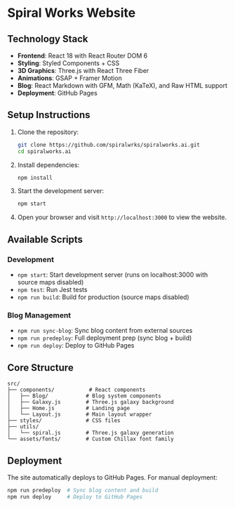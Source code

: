 # Spiral Works Website

## Technology Stack

- **Frontend**: React 18 with React Router DOM 6
- **Styling**: Styled Components + CSS
- **3D Graphics**: Three.js with React Three Fiber
- **Animations**: GSAP + Framer Motion
- **Blog**: React Markdown with GFM, Math (KaTeX), and Raw HTML support
- **Deployment**: GitHub Pages

## Setup Instructions

1. Clone the repository:
   ```bash
   git clone https://github.com/spiralwrks/spiralworks.ai.git
   cd spiralworks.ai
   ```

2. Install dependencies:
   ```bash
   npm install
   ```

3. Start the development server:
   ```bash
   npm start
   ```

4. Open your browser and visit `http://localhost:3000` to view the website.

## Available Scripts

### Development
- `npm start`: Start development server (runs on localhost:3000 with source maps disabled)
- `npm test`: Run Jest tests
- `npm run build`: Build for production (source maps disabled)

### Blog Management
- `npm run sync-blog`: Sync blog content from external sources
- `npm run predeploy`: Full deployment prep (sync blog + build)
- `npm run deploy`: Deploy to GitHub Pages

## Core Structure
```
src/
├── components/           # React components
│   ├── Blog/            # Blog system components
│   ├── Galaxy.js        # Three.js galaxy background
│   ├── Home.js          # Landing page
│   └── Layout.js        # Main layout wrapper
├── styles/              # CSS files
├── utils/
│   └── spiral.js        # Three.js galaxy generation
└── assets/fonts/        # Custom Chillax font family
```

## Deployment

The site automatically deploys to GitHub Pages. For manual deployment:

```bash
npm run predeploy  # Sync blog content and build
npm run deploy     # Deploy to GitHub Pages
```

